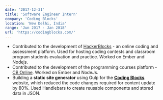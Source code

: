 ```yaml
---
date: '2017-12-31'
title: 'Software Engineer Intern'
company: 'Coding Blocks'
location: 'New Delhi, India'
range: 'Jun 2017 - Jan 2018'
url: 'https://codingblocks.com/'
---
```


- Contributed to the development of [HackerBlocks](https://hackerblocks.com) - an online coding and assessment platform. Used for hosting coding contests and classroom program students evaluation and practice. Worked on Ember and Nodejs.
- Contributed to the development of the programming courses platform - [CB Online](https://online.codingblocks.com). Worked on Ember and NodeJs.
- Building a **static site generator** using Gulp for the **[Coding Blocks](https://codingblocks.com)** website, which reduced the code changes required for content update by 80%. Used Handlebars to create reusable components and stored data in JSON.

